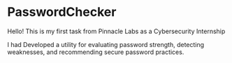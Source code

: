 # PasswordChecker
Hello!
This is my first task from Pinnacle Labs as a Cybersecurity Internship

I had Developed a utility for evaluating password strength, detecting weaknesses, and recommending secure password practices.

